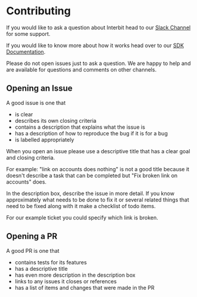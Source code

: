 # Contributing

If you would like to ask a question about Interbit head to our [Slack Channel](http://interbitdev.slack.com) for some support.

If you would like to know more about how it works head over to our [SDK Documentation](https://docs.interbit.io/).

Please do not open issues just to ask a question. We are happy to help and are available for questions and comments on other channels.


## Opening an Issue

A good issue is one that 
- is clear 
- describes its own closing criteria
- contains a description that explains what the issue is
- has a description of how to reproduce the bug if it is for a bug
- is labelled appropriately

When you open an issue please use a descriptive title that has a clear goal and closing criteria.

For example: "link on accounts does nothing" is not a good title because it doesn't describe a task that can be completed but "Fix broken link on accounts" does.

In the description box, describe the issue in more detail. If you know approximately what needs to be done to fix it or several related things that need to be fixed along with it make a checklist of todo items.

For our example ticket you could specify which link is broken.

## Opening a PR

A good PR is one that 
- contains tests for its features
- has a descriptive title
- has even more description in the description box
- links to any issues it closes or references
- has a list of items and changes that were made in the PR

